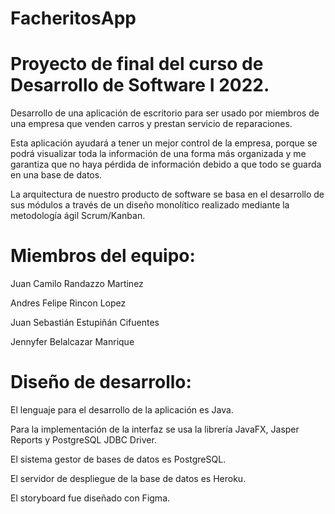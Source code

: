 ﻿# FacheritosApp
# Proyecto de final del curso de Desarrollo de Software I 2022.

Desarrollo de una aplicación de escritorio para ser usado por miembros de una empresa que venden carros y prestan servicio de reparaciones.

Esta aplicación ayudará a tener un mejor control de la empresa, porque se podrá visualizar toda la información de una forma más organizada y me garantiza que no haya pérdida de información debido a que todo se guarda en una base de datos.

La arquitectura de nuestro producto de software se basa en el desarrollo de sus módulos a través de un diseño monolítico realizado mediante la metodología ágil Scrum/Kanban.

# Miembros del equipo:

Juan Camilo Randazzo Martinez

Andres Felipe Rincon Lopez

Juan Sebastián Estupiñán Cifuentes

Jennyfer Belalcazar Manrique

# Diseño de desarrollo: 
El lenguaje para el desarrollo de la aplicación es Java.

Para la implementación de la interfaz se usa la librería JavaFX, Jasper Reports y PostgreSQL JDBC Driver.

El sistema gestor de bases de datos es PostgreSQL.

El servidor de despliegue de la base de datos es Heroku.

El storyboard fue diseñado con Figma.
